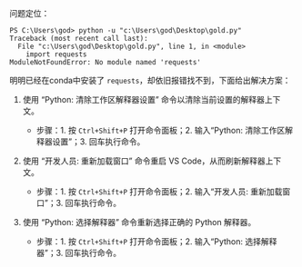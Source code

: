 问题定位：
```shell
PS C:\Users\god> python -u "c:\Users\god\Desktop\gold.py"
Traceback (most recent call last):
  File "c:\Users\god\Desktop\gold.py", line 1, in <module>
    import requests
ModuleNotFoundError: No module named 'requests'
```

明明已经在conda中安装了 `requests`，却依旧报错找不到，下面给出解决方案：



1. 使用 “Python: 清除工作区解释器设置” 命令以清除当前设置的解释器上下文。
   * 步骤：1. 按 `Ctrl+Shift+P` 打开命令面板；2. 输入“Python: 清除工作区解释器设置”；3. 回车执行命令。

2. 使用 “开发人员: 重新加载窗口” 命令重启 VS Code，从而刷新解释器上下文。
   * 步骤：1. 按 `Ctrl+Shift+P` 打开命令面板；2. 输入“开发人员: 重新加载窗口”；3. 回车执行命令。

3. 使用 “Python: 选择解释器” 命令重新选择正确的 Python 解释器。
   * 步骤：1. 按 `Ctrl+Shift+P` 打开命令面板；2. 输入“Python: 选择解释器”；3. 回车执行命令。

